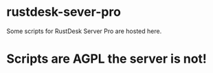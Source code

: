 # rustdesk-sever-pro
Some scripts for RustDesk Server Pro are hosted here.

# Scripts are AGPL the server is not!

